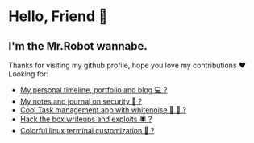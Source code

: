 # Hello, Friend 🤡
## I'm the Mr.Robot wannabe. 
Thanks for visiting my github profile, hope you love my contributions ❤️
Looking for:
- [My personal timeline, portfolio and blog 💻 ?](https://wannabemrrobot.web.app)
- [My notes and journal on security 🔐 ?](https://github.com/wannabemrrobot/knowledge-base)
- [Cool Task management app with whitenoise 🍁 🎼 ?](https://github.com/wannabemrrobot/panda101-todoapp)
- [Hack the box writeups and exploits 🕷️ ?](https://github.com/wannabemrrobot/hackthebox)
- [Colorful linux terminal customization 🌈 ?](https://github.com/wannabemrrobot/zsh-awesomeness)
